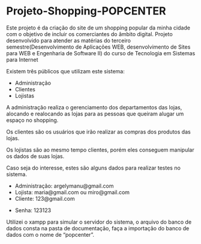 # Projeto-Shopping-POPCENTER

Este projeto é da criação do site de um shopping popular da minha cidade com o objetivo de incluir os comerciantes do âmbito digital.
Projeto desenvolvido para atender as matérias do terceiro semestre(Desenvolvimento de Aplicações WEB, desenvolvimento de Sites para WEB e Engenharia de Software II) do curso de Tecnologia em Sistemas para Internet

Existem três públicos que utilizam este sistema: 
<ul>
 <li>Administração</li>
 <li>Clientes</li>
 <li>Lojistas</li>
</ul>

A administração realiza o gerenciamento dos departamentos das lojas, alocando e realocando as lojas para as pessoas que queiram alugar um espaço no shopping.

Os clientes são os usuários que irão realizar as compras dos produtos das lojas.

Os lojistas são ao mesmo tempo clientes, porém eles conseguem manipular os dados de suas lojas.

Caso seja do interesse, estes são alguns dados para realizar testes no sistema.
<ul>
 <li>Administração: argelymanu@gmail.com</li>
 <li>Lojista: maria@gmail.com ou miro@gmail.com</li>
 <li>Cliente: 123@gmail.com</li>
</ul>

<ul>
 <li>Senha: 123123</li>
</ul>

Utilizei o xampp para simular o servidor do sistema, o arquivo do banco de dados consta na pasta de documentação, faça a importação do banco de dados com o nome de “popcenter”.
